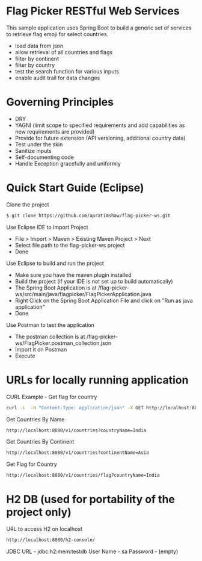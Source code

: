 # Flag Picker RESTful Web Services

This sample application uses Spring Boot to build a generic set of services to retrieve flag emoji for select countries. 

  - load data from json
  - allow retrieval of all countries and flags
  - filter by continent
  - filter by country
  - test the search function for various inputs
  - enable audit trail for data changes 

# Governing Principles

  - DRY  
  - YAGNI (limit scope to specified requirements and add capabilities as new requirements are provided) 
  - Provide for future extension (API versioning, additional country data)
  - Test under the skin
  - Sanitize inputs
  - Self-documenting code
  - Handle Exception gracefully and uniformly
  

 # Quick Start Guide (Eclipse)

Clone the project
 ```sh
$ git clone https://github.com/apratimshaw/flag-picker-ws.git
``` 
Use Eclipse IDE to Import Project
  - File > Import > Maven > Existing Maven Project > Next
  - Select file path to the flag-picker-ws project
  - Done
  
Use Eclipse to build and run the project
  - Make sure you have the maven plugin installed
  - Build the project (if your IDE is not set up to build automatically)
  - The Spring Boot Application is at /flag-picker-ws/src/main/java/flagpicker/FlagPickerApplication.java
  - Right Click on the Spring Boot Application File and click on "Run as java application"
  - Done
  
Use Postman to test the application
  - The postman collection is at /flag-picker-ws/FlagPicker.postman_collection.json
  - Import it on Postman
  - Execute
  
# URLs for locally running application
CURL Example - Get flag for country
 ```sh
curl -i  -H "Content-Type: application/json" -X GET http://localhost:8080/v1/countries?countryName=India
``` 
Get Countries By Name
```sh
http://localhost:8080/v1/countries?countryName=India
```
Get Countries By Continent
```sh
http://localhost:8080/v1/countries?continentName=Asia
```
Get Flag for Country
```sh
http://localhost:8080/v1/countries/flag?countryName=India
```
# H2 DB (used for portability of the project only)
URL to access H2 on localhost
```sh
http://localhost:8080/h2-console/
```
JDBC URL - jdbc:h2:mem:testdb
User Name - sa
Password - (empty)
  

